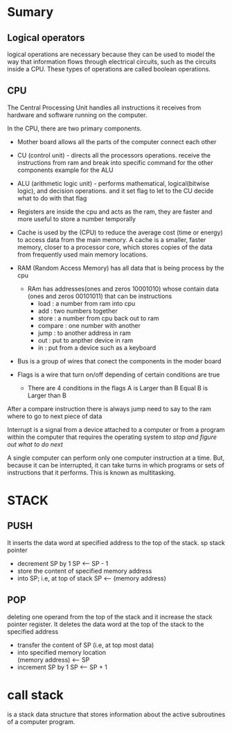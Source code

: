 # Sumary

## Logical operators

logical operations are necessary because they can be used to model the way that information flows through electrical circuits, such as the circuits inside a CPU. These types of operations are called boolean operations.


## CPU
The Central Processing Unit handles all instructions it receives from hardware and software running on the computer.

In the CPU, there are two primary components.

* Mother board allows all the parts of the computer connect each other

* CU (control unit) - directs all the processors operations.
receive the instructions from ram and break into specific command for the other components example for the ALU

* ALU (arithmetic logic unit) - performs mathematical, logical(bitwise logic), and decision operations. and it set flag to let to the CU decide what to do with that flag 

* Registers are inside the cpu and acts as the ram, they are faster and more useful to store a number temporally 

* Cache is used by the (CPU) to reduce the average cost (time or energy) to access data from the main memory. A cache is a smaller, faster memory, closer to a processor core, which stores copies of the data from frequently used main memory locations.


* RAM (Random Access Memory) has all data that is being process by the cpu
  - RAm has addresses(ones and zeros 10001010)  whose contain data (ones and zeros 00101011) that can be instructions
    - load : a number from ram into cpu
    - add : two numbers together
    - store : a number from cpu back out to ram
    - compare : one number with another
    - jump : to another address in ram
    - out : put to anpther device in ram
    - in : put from a device such as a keyboard

* Bus is a group of wires that conect the components in the moder board

* Flags  is a wire that turn on/off depending of certain conditions are true 
  - There are 4 conditions in the flags
    A is Larger than B
    Equal
    B is Larger than B


After a compare instruction there is always jump 
need to say to the ram where to go to next piece of data 

  




Interrupt is a signal from a device attached to a computer or from a program within the computer that requires the operating system to *stop and figure out what to do next*

A single computer can perform only one computer instruction at a time. But, because it can be interrupted, it can take turns in which programs or sets of instructions that it performs. This is known as multitasking. 



# STACK
## PUSH
It inserts the data word at specified address to the top of the stack.
sp stack pointer

- decrement SP by 1
    SP <-- SP - 1 
- store the content of specified memory address 
- into SP; i.e, at top of stack
    SP <-- (memory address) 

## POP
 deleting one operand from the top of the stack and it increase the stack pointer register.
 It deletes the data word at the top of the stack to the specified address
- transfer the content of  SP (i.e, at top most data) 
- into specified memory location                   
    (memory address) <-- SP
- increment SP by 1
    SP <-- SP + 1 

# call stack 
is a stack data structure that stores information about the active subroutines of a computer program. 